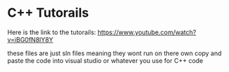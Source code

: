 # C++ Tutorails

Here is the link to the tutorails:
https://www.youtube.com/watch?v=iBG0fN8lY8Y

these files are just sln files meaning they wont run on there own
copy and paste the code into visual studio or whatever you use for C++ code
